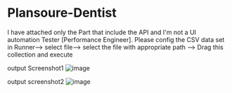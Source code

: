 # Plansoure-Dentist
I have attached only the Part that include the API and I'm not a UI automation Tester [Performance Engineer].
Please config the CSV data set in Runner--> select file--> select the file with appropriate path --> Drag this collection and execute

output Screenshot1
![image](https://github.com/user-attachments/assets/4d1c09d2-9d73-4ec2-b1d6-8f20ec17e6c5)

output screenshot2
![image](https://github.com/user-attachments/assets/5bdd7b1d-b31b-4944-b603-1ba85d07e2a9)


